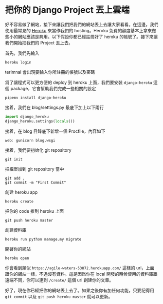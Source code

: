 # 把你的 Django Project 丟上雲端

好不容易做了網站，接下來讓我們把我們的網站丟上去讓大家看看。在這邊，我們使用最常見的 [Heroku](https://www.heroku.com/) 來當作我們的 hosting。Heroku 免費的額度基本上拿來做些小的網站應該是夠用。以下假設你都已經註冊好了 heroku 的帳號了。接下來讓我們開始把我們的 Project 丟上去。

首先，我們先輸入

```shell
heroku login
```

terimnal 會出現要輸入你所註冊的帳號以及密碼

爲了讓程式可以更方便的 deploy 到 heroku 上面，我們要安裝 `django-heroku` 這個 package，它會幫助我們完成一些相關的設定

```shell
pipenv install django-heroku
```

接着，我們在 blog/settings.py 最底下加上以下兩行

```python
import django_heroku
django_heroku.settings(locals())
```

接着，在 blog 目錄底下新增一個 Procfile，內容如下

```shell
web: gunicorn blog.wsgi
```

接着，我們要初始化 git repository

```shell
git init
```

把檔案加到 git repository 當中

```shell
git add .
git commit -m "First Commit"
```

創建 heroku app

```shell
heroku create
```

把你的 code 推到 heroku 上面

```shell
git push heroku master
```

創建資料庫

```shell
heroku run python manage.my migrate
```

開啓你的網站

```shell
heroku open
```

你會看到類似 `https://agile-waters-53872.herokuapp.com/` 這樣的 url，上面跟你的網站一樣，不過沒有資料。這是因爲你在 local 開發的時候使用的資料庫跟遠端不同，你可以連到 `/create/` 這個 url 創建你的文章。

好了，現在你已經把你的網站丟上去了。如果之後你有加任何功能，只要記得用 `git commit` 以及 `git push heroku master` 就可以更新。
